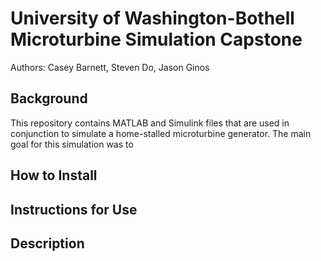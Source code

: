 # University of Washington-Bothell Microturbine Simulation Capstone
Authors: Casey Barnett, Steven Do, Jason Ginos

## Background
This repository contains MATLAB and Simulink files that are used in conjunction to simulate a home-stalled microturbine generator. The main goal for this simulation was to 
## How to Install

## Instructions for Use

## Description
